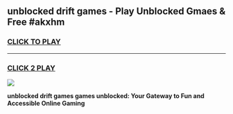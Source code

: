 
## unblocked drift games - Play Unblocked Gmaes & Free #akxhm
<h3>
<a href="https://news.freeplayer.one?title=unblocked_drift_games&ref=03M">CLICK TO PLAY</a></h3>
<hr>

<h3>
<a href="https://news.freeplayer.one?title=unblocked_drift_games&ref=03M">CLICK 2 PLAY</a>
  
</h3>

<a href="https://news.freeplayer.one?title=unblocked_drift_games&ref=03M"><img src="https://clearcache.store/games.png"></a>


**unblocked drift games games unblocked: Your Gateway to Fun and Accessible Online Gaming**
